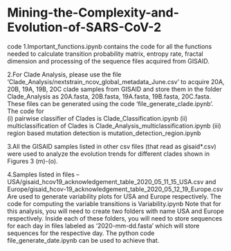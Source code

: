 # Mining-the-Complexity-and-Evolution-of-SARS-CoV-2
code
1.Important_functions.ipynb contains the code for all the functions needed to calculate transition probability matrix, entropy rate, fractal dimension and processing of the sequence files acquired from GISAID.

2.For Clade Analysis, please use the file ‘Clade_Analysis/nextstrain_ncov_global_metadata_June.csv’ to acquire 20A, 20B, 19A, 19B, 20C clade samples from GISAID and store them in the folder Clade_Analysis as 20A.fasta, 20B.fasta, 19A.fasta, 19B.fasta, 20C.fasta. These files can be generated using the code ‘file_generate_clade.ipynb’. 
The code for 	
		(i) pairwise classifier of Clades is Clade_Classification.ipynb
(ii) multiclassification of Clades is Clade_Analysis_multiclassification.ipynb
(iii) region based mutation detection is mutation_detection_region.ipynb

3.All the GISAID samples listed in other csv files (that read as gisaid*.csv) were used to analyze the evolution trends for different clades shown in Figures 3 (m)-(o).

4.Samples listed in files – USA/gisaid_hcov19_acknowledgement_table_2020_05_11_15_USA.csv and 	            Europe/gisaid_hcov-19_acknowledgement_table_2020_05_12_19_Europe.csv
Are used to generate variability plots for USA and Europe respectively. The code for computing the variable transitions is Variability.ipynb
Note that for this analysis, you will need to create two folders with name USA and Europe respectively. Inside each of these folders, you will need to store sequences for each day in files labeled as ‘2020-mm-dd.fasta’ which will store sequences for the respective day. The python code file_generate_date.ipynb can be used to achieve that.
